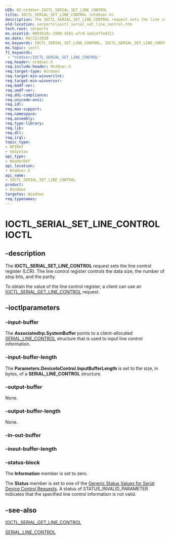```yaml
---
UID: NI:ntddser.IOCTL_SERIAL_SET_LINE_CONTROL
title: IOCTL_SERIAL_SET_LINE_CONTROL (ntddser.h)
description: The IOCTL_SERIAL_SET_LINE_CONTROL request sets the line control register (LCR). The line control register controls the data size, the number of stop bits, and the parity.
old-location: serports\ioctl_serial_set_line_control.htm
tech.root: serports
ms.assetid: 0883b10c-1900-42b1-afc9-1e61effed111
ms.date: 04/23/2018
ms.keywords: IOCTL_SERIAL_SET_LINE_CONTROL, IOCTL_SERIAL_SET_LINE_CONTROL control, IOCTL_SERIAL_SET_LINE_CONTROL control code [Serial Ports], ntddser/IOCTL_SERIAL_SET_LINE_CONTROL, serports.ioctl_serial_set_line_control, serref_70796be3-dbb8-4918-899d-d3750813aad3.xml
ms.topic: ioctl
f1_keywords:
 - "ntddser/IOCTL_SERIAL_SET_LINE_CONTROL"
req.header: ntddser.h
req.include-header: Ntddser.h
req.target-type: Windows
req.target-min-winverclnt: 
req.target-min-winversvr: 
req.kmdf-ver: 
req.umdf-ver: 
req.ddi-compliance: 
req.unicode-ansi: 
req.idl: 
req.max-support: 
req.namespace: 
req.assembly: 
req.type-library: 
req.lib: 
req.dll: 
req.irql: 
topic_type:
- APIRef
- kbSyntax
api_type:
- HeaderDef
api_location:
- Ntddser.h
api_name:
- IOCTL_SERIAL_SET_LINE_CONTROL
product:
- Windows
targetos: Windows
req.typenames: 
---
```


# IOCTL_SERIAL_SET_LINE_CONTROL IOCTL


## -description


The <b>IOCTL_SERIAL_SET_LINE_CONTROL</b> request sets the line control register (LCR). The line control register controls the data size, the number of stop bits, and the parity.

To obtain the value of the line control register, a client can use an <a href="https://docs.microsoft.com/windows-hardware/drivers/ddi/ntddser/ni-ntddser-ioctl_serial_get_line_control">IOCTL_SERIAL_GET_LINE_CONTROL</a> request.


## -ioctlparameters




### -input-buffer

The <b>AssociatedIrp.SystemBuffer</b> points to a client-allocated <a href="https://docs.microsoft.com/windows-hardware/drivers/ddi/ntddser/ns-ntddser-_serial_line_control">SERIAL_LINE_CONTROL</a> structure that is used to input line control information.


### -input-buffer-length

The <b>Parameters.DeviceIoControl.InputBufferLength</b> is set to the size, in bytes, of a <b>SERIAL_LINE_CONTROL</b> structure.


### -output-buffer

None.


### -output-buffer-length

None.


### -in-out-buffer








### -inout-buffer-length








### -status-block

The <b>Information</b> member is set to zero.

The <b>Status</b> member is set to one of the <a href="https://docs.microsoft.com/windows-hardware/drivers/serports/serial-device-control-requests2">Generic Status Values for Serial Device Control Requests</a>. A status of STATUS_INVALID_PARAMETER indicates that the specified line control information is not valid.


## -see-also




<a href="https://docs.microsoft.com/windows-hardware/drivers/ddi/ntddser/ni-ntddser-ioctl_serial_get_line_control">IOCTL_SERIAL_GET_LINE_CONTROL</a>



<a href="https://docs.microsoft.com/windows-hardware/drivers/ddi/ntddser/ns-ntddser-_serial_line_control">SERIAL_LINE_CONTROL</a>
 

 

